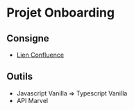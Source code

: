 # Projet Onboarding

## Consigne

- [Lien Confluence](https://confluence.ekino.com/display/HTML/Projet+d%27onboarding+-+Marvel)

## Outils

- Javascript Vanilla => Typescript Vanilla
- API Marvel
